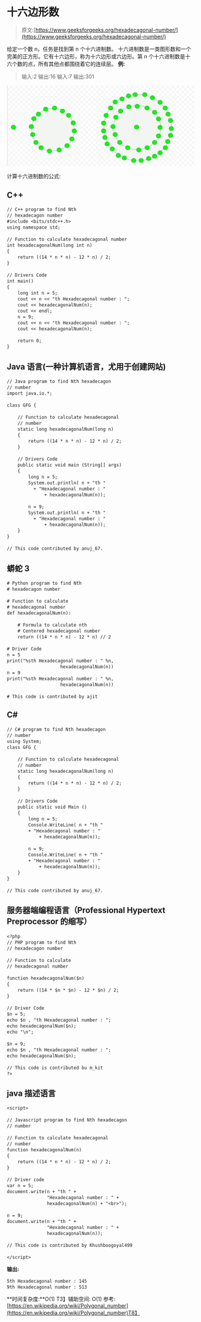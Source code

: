 # 十六边形数

> 原文:[https://www.geeksforgeeks.org/hexadecagonal-number/](https://www.geeksforgeeks.org/hexadecagonal-number/)

给定一个数 n，任务是找到第 n 个十六进制数。
十六进制数是一类图形数和一个完美的正方形。它有十六边形，称为十六边形或六边形。第 n 个十六进制数是十六个数的点，所有其他点都围绕着它的连续层。
**例:**

> 输入:2
> 输出:16
> 输入:7
> 输出:301

![figure ](img/194e883a06589653af5e5dab2c0925eb.png)

计算十六进制数的公式:

## C++

```
// C++ program to find Nth
// hexadecagon number
#include <bits/stdc++.h>
using namespace std;

// Function to calculate hexadecagonal number
int hexadecagonalNum(long int n)
{
    return ((14 * n * n) - 12 * n) / 2;
}

// Drivers Code
int main()
{
    long int n = 5;
    cout << n << "th Hexadecagonal number : ";
    cout << hexadecagonalNum(n);
    cout << endl;
    n = 9;
    cout << n << "th Hexadecagonal number : ";
    cout << hexadecagonalNum(n);

    return 0;
}
```

## Java 语言(一种计算机语言，尤用于创建网站)

```
// Java program to find Nth hexadecagon
// number
import java.io.*;

class GFG {

    // Function to calculate hexadecagonal
    // number
    static long hexadecagonalNum(long n)
    {
        return ((14 * n * n) - 12 * n) / 2;
    }

    // Drivers Code
    public static void main (String[] args)
    {
        long n = 5;
        System.out.println( n + "th "
          + "Hexadecagonal number : "
              + hexadecagonalNum(n));

        n = 9;
        System.out.println( n + "th "
          + "Hexadecagonal number : "
              + hexadecagonalNum(n));
    }
}

// This code contributed by anuj_67.
```

## 蟒蛇 3

```
# Python program to find Nth
# hexadecagon number

# Function to calculate
# hexadecagonal number
def hexadecagonalNum(n):

    # Formula to calculate nth
    # Centered hexadecagonal number
    return ((14 * n * n) - 12 * n) // 2

# Driver Code
n = 5
print("%sth Hexadecagonal number : " %n,
                    hexadecagonalNum(n))
n = 9
print("%sth Hexadecagonal number : " %n,
                    hexadecagonalNum(n))

# This code is contributed by ajit                 
```

## C#

```
// C# program to find Nth hexadecagon
// number
using System;
class GFG {

    // Function to calculate hexadecagonal
    // number
    static long hexadecagonalNum(long n)
    {
        return ((14 * n * n) - 12 * n) / 2;
    }

    // Drivers Code
    public static void Main ()
    {
        long n = 5;
        Console.WriteLine( n + "th "
        + "Hexadecagonal number : "
            + hexadecagonalNum(n));

        n = 9;
        Console.WriteLine( n + "th "
        + "Hexadecagonal number : "
            + hexadecagonalNum(n));
    }
}

// This code contributed by anuj_67.
```

## 服务器端编程语言（Professional Hypertext Preprocessor 的缩写）

```
<?php
// PHP program to find Nth
// hexadecagon number

// Function to calculate 
// hexadecagonal number

function hexadecagonalNum($n)
{
    return ((14 * $n * $n) - 12 * $n) / 2;
}

// Driver Code
$n = 5;
echo $n , "th Hexadecagonal number : ";
echo hexadecagonalNum($n);
echo "\n";

$n = 9;
echo $n , "th Hexadecagonal number : ";
echo hexadecagonalNum($n);

// This code is contributed bu m_kit
?>
```

## java 描述语言

```
<script>

// Javascript program to find Nth hexadecagon
// number

// Function to calculate hexadecagonal
// number
function hexadecagonalNum(n)
{
    return ((14 * n * n) - 12 * n) / 2;
}

// Driver code
var n = 5;
document.write(n + "th " + 
               "Hexadecagonal number : " +
               hexadecagonalNum(n) + "<br>");

n = 9;
document.write(n + "th " + 
               "Hexadecagonal number : " + 
               hexadecagonalNum(n));

// This code is contributed by Khushboogoyal499

</script>
```

**输出:**

```
5th Hexadecagonal number : 145
9th Hexadecagonal number : 513
```

**时间复杂度:**O(1)
T3】辅助空间: O(1)
参考:[https://en.wikipedia.org/wiki/Polygonal_number](https://en.wikipedia.org/wiki/Polygonal_number)T8】